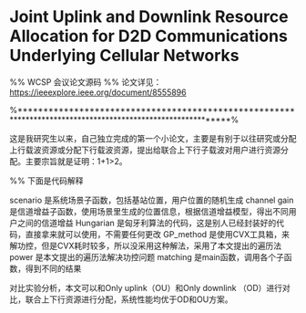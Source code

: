 # Joint Uplink and Downlink Resource Allocation for D2D Communications Underlying Cellular Networks
%% WCSP 会议论文源码
%% 论文详见：https://ieeexplore.ieee.org/document/8555896

%************************************************************************************************************%

这是我研究生以来，自己独立完成的第一个小论文，主要是有别于以往研究或分配上行载波资源或分配下行载波资源，提出给联合上下行子载波对用户进行资源分配。主要宗旨就是证明：1+1>2。

%% 下面是代码解释

scenario            是系统场景子函数，包括基站位置，用户位置的随机生成
channel gain        是信道增益子函数，使用场景里生成的位置信息，根据信道增益模型，得出不同用户之间的信道增益
Hungarian           是匈牙利算法的代码，这是别人已经封装好的代码，直接拿来就可以使用，不需要任何更改
GP_method           是使用CVX工具箱，来解功控，但是CVX耗时较多，所以没采用这种解法，采用了本文提出的遍历法
power               是本文提出的遍历法解决功控问题
matching            是main函数，调用各个子函数，得到不同的结果

对比实验分析，本文可以和Only uplink（OU）和Only downlink （OD）进行对比，联合上下行资源进行分配，系统性能均优于OD和OU方案。
